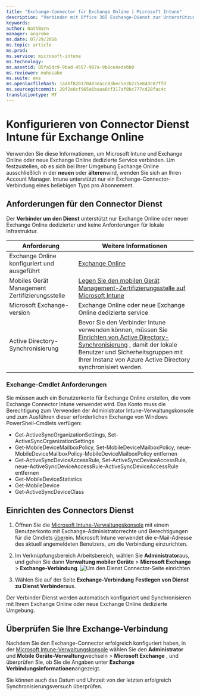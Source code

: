 ```yaml
---
title: "Exchange-Connector für Exchange Online | Microsoft Intune"
description: "Verbinden mit Office 365 Exchange-Dienst zur Unterstützung der Verwaltung von Exchange ActiveSync mobiler Geräte (MDM) Intune."
keywords: 
author: NathBarn
manager: angrobe
ms.date: 07/29/2016
ms.topic: article
ms.prod: 
ms.service: microsoft-intune
ms.technology: 
ms.assetid: 05fa5dc9-9bad-4557-987a-9b8ce4edebb0
ms.reviewer: muhosabe
ms.suite: ems
ms.openlocfilehash: 1aabf820170483eacc83bec5e2b275e84dc07ffd
ms.sourcegitcommit: 28f2e8cf965a6baaa8cf317af8bc777cd28fac4c
translationtype: MT
---
```

# Konfigurieren von Connector Dienst Intune für Exchange Online

Verwenden Sie diese Informationen, um Microsoft Intune und Exchange Online oder neue Exchange Online dedizierte Service verbinden. Um festzustellen, ob es sich bei Ihrer Umgebung Exchange Online ausschließlich in der **neuen** oder **älteren**wird, wenden Sie sich an Ihren Account Manager. Intune unterstützt nur ein Exchange-Connector-Verbindung eines beliebigen Typs pro Abonnement.

## Anforderungen für den Connector Dienst
Der **Verbinder um den Dienst** unterstützt nur Exchange Online oder neuer Exchange Online dedizierter und keine Anforderungen für lokale Infrastruktur.

|Anforderung|Weitere Informationen|
|---------------|--------------------|
|Exchange Online konfiguriert und ausgeführt|[Exchange Online](https://technet.microsoft.com/library/jj200580.aspx) |
|Mobiles Gerät Management Zertifizierungsstelle| [Legen Sie den mobilen Gerät Management-Zertifizierungsstelle auf Microsoft Intune](get-ready-to-enroll-devices-in-microsoft-intune.md#set-mobile-device-management-authority)|
|Microsoft Exchange-version|Exchange Online oder neue Exchange Online dedizierte service|
|Active Directory-Synchronisierung|Bevor Sie den Verbinder Intune verwenden können, müssen Sie [Einrichten von Active Directory-Synchronisierung](/intune/get-started/start-with-a-paid-subscription-to-microsoft-intune-step-3) , damit der lokale Benutzer und Sicherheitsgruppen mit Ihrer Instanz von Azure Active Directory synchronisiert werden.|

### Exchange-Cmdlet Anforderungen

Sie müssen auch ein Benutzerkonto für Exchange Online erstellen, die vom Exchange Connector Intune verwendet wird. Das Konto muss die Berechtigung zum Verwenden der Administrator Intune-Verwaltungskonsole und zum Ausführen dieser erforderlichen Exchange von Windows PowerShell-Cmdlets verfügen:

 - Get-ActiveSyncOrganizationSettings, Set-ActiveSyncOrganizationSettings
 - Get-MobileDeviceMailboxPolicy, Set-MobileDeviceMailboxPolicy, neue-MobileDeviceMailboxPolicy-MobileDeviceMailboxPolicy entfernen
 - Get-ActiveSyncDeviceAccessRule, Set-ActiveSyncDeviceAccessRule, neue-ActiveSyncDeviceAccessRule-ActiveSyncDeviceAccessRule entfernen
 - Get-MobileDeviceStatistics
 - Get-MobileDevice
 - Get-ActiveSyncDeviceClass

## Einrichten des Connectors Dienst

1. Öffnen Sie die [Microsoft Intune-Verwaltungskonsole](http://manage.microsoft.com) mit einem Benutzerkonto mit Exchange-Administratorrechte und Berechtigungen für die Cmdlets [über](#exchange-cmdlet-requirements)ein. Microsoft Intune verwendet die e-Mail-Adresse des aktuell angemeldeten Benutzers, um die Verbindung einzurichten.

2.  Im Verknüpfungsbereich Arbeitsbereich, wählen Sie **Administrator**aus, und gehen Sie dann **Verwaltung mobiler Geräte** > **Microsoft Exchange** > **Exchange-Verbindung**.
![Um den Dienst Connector-Seite einrichten](../media/intunesa5cservicetoserviceconnector.png)

3.  Wählen Sie auf der Seite **Exchange-Verbindung** **Festlegen von Dienst zu Dienst Verbinder**aus.


Der Verbinder Dienst werden automatisch konfiguriert und Synchronisieren mit Ihrem Exchange Online oder neue Exchange Online dedizierte Umgebung.

## Überprüfen Sie Ihre Exchange-Verbindung

Nachdem Sie den Exchange-Connector erfolgreich konfiguriert haben, in der [Microsoft Intune-Verwaltungskonsole](http://manage.microsoft.com) wählen Sie den **Administrator** und **Mobile Geräte-Verwaltung**wechseln > **Microsoft Exchange** , und überprüfen Sie, ob Sie die Angaben unter **Exchange Verbindungsinformationen**angezeigt.

Sie können auch das Datum und Uhrzeit von der letzten erfolgreich Synchronisierungsversuch überprüfen.
